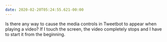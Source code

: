 ```yaml
---
date: 2020-02-20T05:24:55.621-00:00
---
```

Is there any way to cause the media controls in Tweetbot to appear when playing a video? If I touch the screen, the video completely stops and I have to start it from the beginning.
